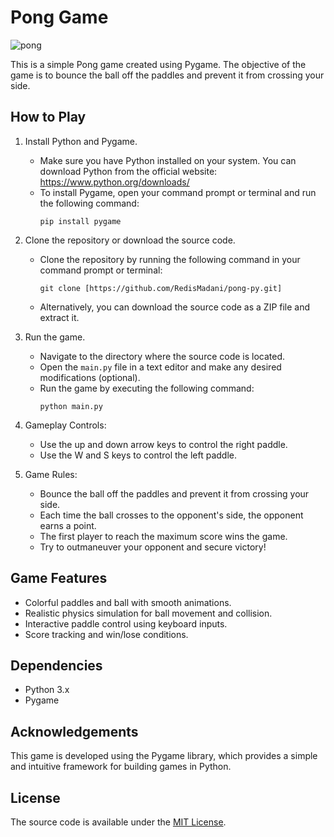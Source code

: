 # Pong Game

![pong](https://github.com/RedisMadani/pong-py/assets/136177376/94686a42-8ae3-4143-a737-b472d55bfbae)

This is a simple Pong game created using Pygame. The objective of the game is to bounce the ball off the paddles and prevent it from crossing your side.

## How to Play

1. Install Python and Pygame.
   - Make sure you have Python installed on your system. You can download Python from the official website: https://www.python.org/downloads/
   - To install Pygame, open your command prompt or terminal and run the following command:
     ```
     pip install pygame
     ```

2. Clone the repository or download the source code.
   - Clone the repository by running the following command in your command prompt or terminal:
     ```
     git clone [https://github.com/RedisMadani/pong-py.git]
     ```
   - Alternatively, you can download the source code as a ZIP file and extract it.

3. Run the game.
   - Navigate to the directory where the source code is located.
   - Open the `main.py` file in a text editor and make any desired modifications (optional).
   - Run the game by executing the following command:
     ```
     python main.py
     ```

4. Gameplay Controls:
   - Use the up and down arrow keys to control the right paddle.
   - Use the W and S keys to control the left paddle.

5. Game Rules:
   - Bounce the ball off the paddles and prevent it from crossing your side.
   - Each time the ball crosses to the opponent's side, the opponent earns a point.
   - The first player to reach the maximum score wins the game.
   - Try to outmaneuver your opponent and secure victory!

## Game Features

- Colorful paddles and ball with smooth animations.
- Realistic physics simulation for ball movement and collision.
- Interactive paddle control using keyboard inputs.
- Score tracking and win/lose conditions.

## Dependencies

- Python 3.x
- Pygame

## Acknowledgements

This game is developed using the Pygame library, which provides a simple and intuitive framework for building games in Python.

## License

The source code is available under the [MIT License](LICENSE).
